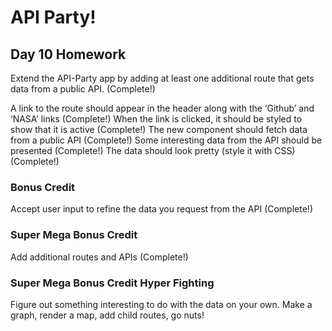 # API Party!

## Day 10 Homework

Extend the API-Party app by adding at least one additional route that gets data from a public API. (Complete!)

A link to the route should appear in the header along with the ‘Github’ and ‘NASA’ links (Complete!)
When the link is clicked, it should be styled to show that it is active (Complete!)
The new component should fetch data from a public API (Complete!)
Some interesting data from the API should be presented (Complete!)
The data should look pretty (style it with CSS) (Complete!)

### Bonus Credit

Accept user input to refine the data you request from the API (Complete!)

### Super Mega Bonus Credit

Add additional routes and APIs (Complete!)

### Super Mega Bonus Credit Hyper Fighting

Figure out something interesting to do with the data on your own. Make a graph, render a map, add child routes, go nuts!